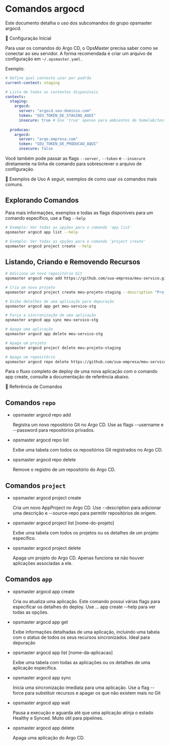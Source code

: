 # Comandos argocd

Este documento detalha o uso dos subcomandos do grupo opsmaster argocd.

🔧 Configuração Inicial

Para usar os comandos do Argo CD, o OpsMaster precisa saber como se conectar ao seu servidor. A forma recomendada é criar um arquivo de configuração em `~/.opsmaster.yaml.`

Exemplo:

```yaml
# Define qual contexto usar por padrão
current-context: staging

# Lista de todos os contextos disponíveis
contexts:
  staging:
    argocd:
      server: "argocd.seu-dominio.com"
      token: "SEU_TOKEN_DE_STAGING_AQUI"
      insecure: true # Use 'true' apenas para ambientes de homelab/teste
  
  producao:
    argocd:
      server: "argo.empresa.com"
      token: "SEU_TOKEN_DE_PRODUCAO_AQUI"
      insecure: false
 ```

Você também pode passar as flags `--server,` `--token` e `--insecure` diretamente na linha de comando para sobrescrever o arquivo de configuração.

🚀 Exemplos de Uso
A seguir, exemplos de como usar os comandos mais comuns.

## Explorando Comandos

Para mais informações, exemplos e todas as flags disponíveis para um comando específico, use a flag `--help`

```bash
# Exemplo: Ver todas as opções para o comando 'app list'
opsmaster argocd app list --help

# Exemplo: Ver todas as opções para o comando 'project create'
opsmaster argocd project create --help
```

## Listando, Criando e Removendo Recursos

```bash
# Adiciona um novo repositório Git
opsmaster argocd repo add https://github.com/sua-empresa/meu-servico.git

# Cria um novo projeto
opsmaster argocd project create meu-projeto-staging --description "Projeto para Staging"

# Exibe detalhes de uma aplicação para depuração
opsmaster argocd app get meu-servico-stg

# Força a sincronização de uma aplicação
opsmaster argocd app sync meu-servico-stg

# Apaga uma aplicação
opsmaster argocd app delete meu-servico-stg

# Apaga um projeto
opsmaster argocd project delete meu-projeto-staging

# Apaga um repositório
opsmaster argocd repo delete https://github.com/sua-empresa/meu-servico.git
```

Para o fluxo completo de deploy de uma nova aplicação com o comando app create, consulte a documentação de referência abaixo.

📖 Referência de Comandos

## Comandos `repo`

- opsmaster argocd repo add <url-do-repositorio>

  Registra um novo repositório Git no Argo CD. Use as flags --username e --password para repositórios privados.

- opsmaster argocd repo list

  Exibe uma tabela com todos os repositórios Git registrados no Argo CD.

- opsmaster argocd repo delete <url-do-repositorio>

  Remove o registro de um repositório do Argo CD.

## Comandos `project`

- opsmaster argocd project create <nome-do-projeto>

  Cria um novo AppProject no Argo CD. Use --description para adicionar uma descrição e --source-repo para permitir repositórios de origem.

- opsmaster argocd project list [nome-do-projeto]

  Exibe uma tabela com todos os projetos ou os detalhes de um projeto específico.

- opsmaster argocd project delete <nome-do-projeto>

  Apaga um projeto do Argo CD. Apenas funciona se não houver aplicações associadas a ele.

## Comandos `app`

- opsmaster argocd app create

  Cria ou atualiza uma aplicação. Este comando possui várias flags para especificar os detalhes do deploy. Use ... app create --help para ver todas as opções.

- opsmaster argocd app get <nome-da-aplicacao>

  Exibe informações detalhadas de uma aplicação, incluindo uma tabela com o status de todos os seus recursos sincronizados. Ideal para depuração

- opsmaster argocd app list [nome-da-aplicacao]

  Exibe uma tabela com todas as aplicações ou os detalhes de uma aplicação específica.

- opsmaster argocd app sync <nome-da-aplicacao>
  
  Inicia uma sincronização imediata para uma aplicação. Use a flag --force para substituir recursos e apagar os que não existem mais no Git

- opsmaster argocd app wait <nome-da-aplicacao>

  Pausa a execução e aguarda até que uma aplicação atinja o estado Healthy e Synced. Muito útil para pipelines.

- opsmaster argocd app delete <nome-da-aplicacao>

  Apaga uma aplicação do Argo CD.